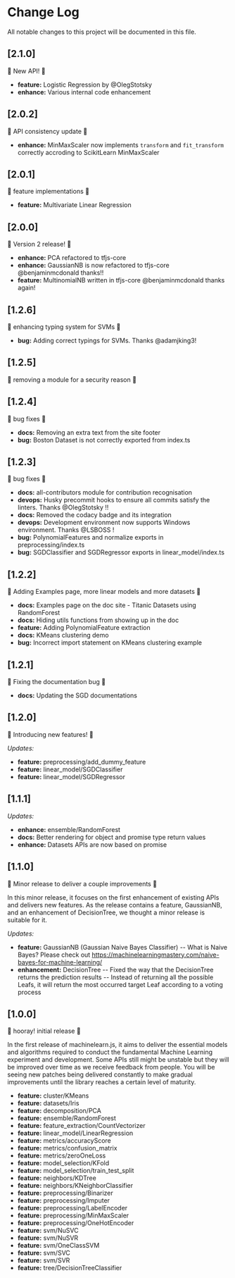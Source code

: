 # Change Log

All notable changes to this project will be documented in this file.

## [2.1.0]

:rocket: New API! :rocket:

- **feature:** Logistic Regression by @OlegStotsky
- **enhance:** Various internal code enhancement

## [2.0.2]

:bug: API consistency update :bug:

- **enhance:** MinMaxScaler now implements `transform` and `fit_transform` correctly accroding to ScikitLearn MinMaxScaler

## [2.0.1]

:rocket: feature implementations :rocket:

- **feature:** Multivariate Linear Regression

## [2.0.0]

:rocket: Version 2 release! :rocket:

- **enhance:** PCA refactored to tfjs-core
- **enhance:** GaussianNB is now refactored to tfjs-core @benjaminmcdonald thanks!!
- **feature:** MultinomialNB written in tfjs-core @benjaminmcdonald thanks again!

## [1.2.6]

:rocket: enhancing typing system for SVMs :rocket:

- **bug:** Adding correct typings for SVMs. Thanks @adamjking3!

## [1.2.5]

:bug: removing a module for a security reason :bug:

## [1.2.4]

:rocket: bug fixes :rocket:

- **docs:** Removing an extra text from the site footer
- **bug:** Boston Dataset is not correctly exported from index.ts

## [1.2.3]

:rocket: bug fixes :rocket:

- **docs:** all-contributors module for contribution recognisation
- **devops:** Husky precommit hooks to ensure all commits satisfy the linters. Thanks @OlegStotsky !!
- **docs:** Removed the codacy badge and its integration
- **devops:** Development environment now supports Windows environment. Thanks @LSBOSS !
- **bug:** PolynomialFeatures and normalize exports in preprocessing/index.ts
- **bug:** SGDClassifier and SGDRegressor exports in linear_model/index.ts

## [1.2.2]

:rocket: Adding Examples page, more linear models and more datasets :rocket:

- **docs:** Examples page on the doc site - Titanic Datasets using RandomForest
- **docs:** Hiding utils functions from showing up in the doc
- **feature:** Adding PolynomialFeature extraction
- **docs:** KMeans clustering demo
- **bug:** Incorrect import statement on KMeans clustering example

## [1.2.1]

:bug: Fixing the documentation bug :bug:

- **docs:** Updating the SGD documentations

## [1.2.0]

:rocket: Introducing new features! :rocket:

_Updates:_

- **feature:** preprocessing/add_dummy_feature
- **feature:** linear_model/SGDClassifier
- **feature:** linear_model/SGDRegressor

## [1.1.1]

_Updates:_

- **enhance:** ensemble/RandomForest
- **docs:** Better rendering for object and promise type return values
- **enhance:** Datasets APIs are now based on promise

## [1.1.0]

:raised_hands: Minor release to deliver a couple improvements :raised_hands:

In this minor release, it focuses on the first enhancement of existing APIs and delivers new features. As the release contains a feature, GaussianNB, and an enhancement of DecisionTree, we thought a minor release is suitable for it.

_Updates:_

- **feature:** GaussianNB (Gaussian Naive Bayes Classifier)
  -- What is Naive Bayes? Please check out https://machinelearningmastery.com/naive-bayes-for-machine-learning/
- **enhancement:** DecisionTree
  -- Fixed the way that the DecisionTree returns the prediction results
  -- Instead of returning all the possible Leafs, it will return the most occurred target Leaf according to a voting process

## [1.0.0]

:baby_chick: hooray! initial release :baby_chick:

In the first release of machinelearn.js,
it aims to deliver the essential models and algorithms required to conduct
the fundamental Machine Learning experiment and development. Some APIs still
might be unstable but they will be improved over time as we receive feedback
from people. You will be seeing new patches being delivered constantly to make gradual
improvements until the library reaches a certain level of maturity.

- **feature:** cluster/KMeans
- **feature:** datasets/Iris
- **feature:** decomposition/PCA
- **feature:** ensemble/RandomForest
- **feature:** feature_extraction/CountVectorizer
- **feature:** linear_model/LinearRegression
- **feature:** metrics/accuracyScore
- **feature:** metrics/confusion_matrix
- **feature:** metrics/zeroOneLoss
- **feature:** model_selection/KFold
- **feature:** model_selection/train_test_split
- **feature:** neighbors/KDTree
- **feature:** neighbors/KNeighborClassifier
- **feature:** preprocessing/Binarizer
- **feature:** preprocessing/Imputer
- **feature:** preprocessing/LabelEncoder
- **feature:** preprocessing/MinMaxScaler
- **feature:** preprocessing/OneHotEncoder
- **feature:** svm/NuSVC
- **feature:** svm/NuSVR
- **feature:** svm/OneClassSVM
- **feature:** svm/SVC
- **feature:** svm/SVR
- **feature:** tree/DecisionTreeClassifier
